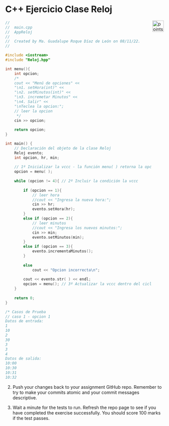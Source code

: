 # C++ Ejercicio Clase Reloj

<img alt="points bar" align="right" height="36" src="../../blob/status/.github/activity-icons/points-bar.svg" />


```c++
//
//  main.cpp
//  AppReloj
//
//  Created by Ma. Guadalupe Roque Díaz de León on 08/11/22.
//

#include <iostream>
#include "Reloj.hpp"

int menu(){
    int opcion;
    /*
    cout << "Menú de opciones" <<
    "\n1. setHora(int)" <<
    "\n2. setMinutos(int)" <<
    "\n3. incremetar Minutos" <<
    "\n4. Salir" <<
    "\nTeclea la opcion:";
    // leer la opcion
     */
    cin >> opcion;
    
    return opcion;
}

int main() {
    // Declaración del objeto de la clase Reloj
    Reloj evento;
    int opcion, hr, min;
    
    // 1º Inicializar la vccc - la función menu( ) retorna la opcion elegida por el usuario
    opcion = menu( );
    
    while (opcion != 4){ // 2º Incluir la condición la vccc
        
        if (opcion == 1){
            // leer hora
            //cout << "Ingresa la nueva hora:";
            cin >> hr;
            evento.setHora(hr);
        }
        else if (opcion == 2){
            // leer minutos
            //cout << "Ingresa los nuevos minutos:";
            cin >> min;
            evento.setMinutos(min);
        }
        else if (opcion == 3){
            evento.incrementaMinutos();
        }
       
        else
            cout << "Opcion incorrecta\n";
        
        cout << evento.str( ) << endl;
        opcion = menu(); // 3º Actualizar la vccc dentro del ciclo
    }
    
    return 0;
}

```

```c++
/* Casos de Prueba
// caso 1 - opcion 1
Datos de entrada:
1
10
2
30
3
3
4
Datos de salida:
10:00
10:30
10:31
10:32
```

2. Push your changes back to your assignment GitHub repo. Remember to try to make your commits atomic and your commit messages descriptive.

3. Wait a minute for the tests to run. Refresh the repo page to see if you have completed the exercise successfully.
You should score 100 marks if the test passes.
